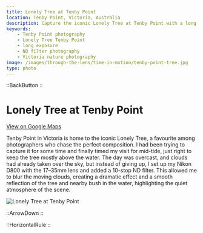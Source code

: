 ```yaml
---
title: Lonely Tree at Tenby Point
location: Tenby Point, Victoria, Australia
description: Capture the iconic Lonely Tree at Tenby Point with a long exposure, dramatic clouds, and smooth reflections in this serene mid-tide scene.
keywords:
    - Tenby Point photography
    - Lonely Tree Tenby Point
    - long exposure
    - ND filter photography
    - Victoria nature photography
image: /images/through-the-lens/time-in-motion/tenby-point-tree.jpg
type: photo
---
```


::BackButton
::

# Lonely Tree at Tenby Point

<a href="https://www.google.com/maps/search/?api=1&query=Tenby+Point,+Victoria,+Australia" target="_blank" rel="noopener noreferrer">View on Google Maps</a>

Tenby Point in Victoria is home to the iconic Lonely Tree, a favourite among photographers who chase the perfect composition. I had been trying to capture it for some time and finally timed my visit for mid-tide, just right to keep the tree mostly above the water. The day was overcast, and clouds had already taken over the sky, but instead of giving up, I set up my Nikon D800 with the 17–35mm lens and added a 10-stop ND filter. This allowed me to blur the moving clouds, creating a dramatic effect and a smooth reflection of the tree and nearby bush in the water, highlighting the quiet atmosphere of the scene.

![Lonely Tree at Tenby Point](/images/through-the-lens/time-in-motion/tenby-point-tree.jpg)

<div class="mb-8"></div>

::ArrowDown
::

<div class="mb-8"></div>

::HorizontalRule
::

